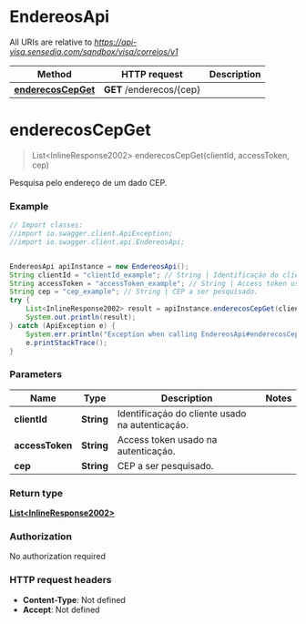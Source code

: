 # EndereosApi

All URIs are relative to *https://api-visa.sensedia.com/sandbox/visa/correios/v1*

Method | HTTP request | Description
------------- | ------------- | -------------
[**enderecosCepGet**](EndereosApi.md#enderecosCepGet) | **GET** /enderecos/{cep} | 


<a name="enderecosCepGet"></a>
# **enderecosCepGet**
> List&lt;InlineResponse2002&gt; enderecosCepGet(clientId, accessToken, cep)



Pesquisa pelo endereço de um dado CEP.

### Example
```java
// Import classes:
//import io.swagger.client.ApiException;
//import io.swagger.client.api.EndereosApi;


EndereosApi apiInstance = new EndereosApi();
String clientId = "clientId_example"; // String | Identificaçáo do cliente usado na autenticaçáo.
String accessToken = "accessToken_example"; // String | Access token usado na autenticaçáo.
String cep = "cep_example"; // String | CEP a ser pesquisado.
try {
    List<InlineResponse2002> result = apiInstance.enderecosCepGet(clientId, accessToken, cep);
    System.out.println(result);
} catch (ApiException e) {
    System.err.println("Exception when calling EndereosApi#enderecosCepGet");
    e.printStackTrace();
}
```

### Parameters

Name | Type | Description  | Notes
------------- | ------------- | ------------- | -------------
 **clientId** | **String**| Identificaçáo do cliente usado na autenticaçáo. |
 **accessToken** | **String**| Access token usado na autenticaçáo. |
 **cep** | **String**| CEP a ser pesquisado. |

### Return type

[**List&lt;InlineResponse2002&gt;**](InlineResponse2002.md)

### Authorization

No authorization required

### HTTP request headers

 - **Content-Type**: Not defined
 - **Accept**: Not defined

